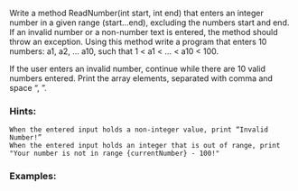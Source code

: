 Write a method ReadNumber(int start, int end) that enters an integer number in a given range (start…end), excluding the numbers start and end. If an invalid number or a non-number text is entered, the method should throw an exception. Using this method write a program that enters 10 numbers: a1, a2, … a10, such that 1 < a1 < … < a10 < 100.

If the user enters an invalid number, continue while there are 10 valid numbers entered. Print the array elements, separated with comma and space “, ”.

### Hints:

	When the entered input holds a non-integer value, print “Invalid Number!”
	When the entered input holds an integer that is out of range, print "Your number is not in range {currentNumber} - 100!"
	
### Examples:

